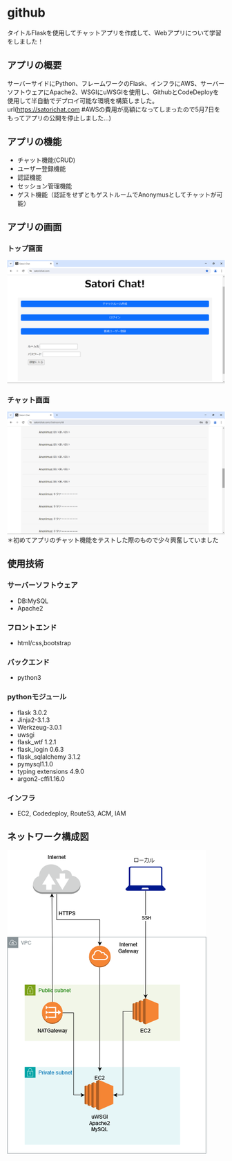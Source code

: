 # github
タイトルFlaskを使用してチャットアプリを作成して、Webアプリについて学習をしました！
## アプリの概要
サーバーサイドにPython、フレームワークのFlask、インフラにAWS、サーバーソフトウェアにApache2、WSGIにuWSGIを使用し、GithubとCodeDeployを使用して半自動でデプロイ可能な環境を構築しました。
url(https://satorichat.com #AWSの費用が高額になってしまったので5月7日をもってアプリの公開を停止しました…)
## アプリの機能
 - チャット機能(CRUD)
 - ユーザー登録機能
 - 認証機能
 - セッション管理機能
 - ゲスト機能（認証をせずともゲストルームでAnonymusとしてチャットが可能）
## アプリの画面
### トップ画面
![caputure1](script/caputure1.png)
### チャット画面
![caputure2](script/caputure2.png)
＊初めてアプリのチャット機能をテストした際のもので少々興奮していました
## 使用技術
### サーバーソフトウェア
  - DB:MySQL
  - Apache2
### フロントエンド
 - html/css,bootstrap
### バックエンド
 - python3
### pythonモジュール
  - flask 3.0.2
  - Jinja2-3.1.3
  - Werkzeug-3.0.1
  - uwsgi
  - flask_wtf 1.2.1
  - flask_login 0.6.3
  - flask_sqlalchemy 3.1.2
  - pymysql1.1.0
  - typing extensions 4.9.0
  - argon2-cffi1.16.0
### インフラ
 - EC2, Codedeploy, Route53, ACM, IAM
## ネットワーク構成図
![network](script/network.png)


